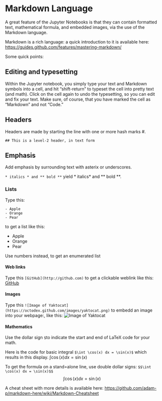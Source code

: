 # Markdown Language

A great feature of the Jupyter Notebooks is that they can contain formatted text,  mathematical formula, and embedded images, via the use of the Markdown language.

Markdown is a rich language: a quick introduction to it is available here: https://guides.github.com/features/mastering-markdown/

Some quick points:

## Editing and typesetting
Within the Jupyter notebook, you simply type your text and Markdown symbols into a cell, and hit “shift-return” to typeset the cell into pretty text (and math). Click on the cell again to undo the typesetting, so you can edit and fix your text. Make sure, of course, that you have marked the cell as “Markdown” and not “Code.”

## Headers
Headers are made by starting the line with one or more hash marks #.

```
## This is a level-2 header, in text form
```

## Emphasis
Add emphasis by surrounding text with asterix or underscores.

`* italics * and ** bold **` yield * italics* and ** bold **.

### Lists
Type this:
```
- Apple
- Orange
- Pear
```
to get a list like this:

* Apple
* Orange
* Pear

Use numbers instead, to get an enumerated list


#### Web links
Type this `[GitHub](http://github.com)` to get a clickable weblink like this: [GitHub](http://github.com)

#### Images
Type this `![Image of Yaktocat](https://octodex.github.com/images/yaktocat.png)` to embedd an image into your webpage:, like this:
![Image of Yaktocat](https://octodex.github.com/images/yaktocat.png)


#### Mathematics
Use the dollar sign `$`to indicate the start and end of LaTeX code for your math.

Here is the code for basic integral `$\int \cos(x) dx = \sin(x)$` which results in this display. $\int \cos(x) dx = \sin(x)$

To get the formula on a stand=alone line, use double dollar signs:
`$$\int \cos(x) dx = \sin(x)$$`
$$\int \cos(x) dx = \sin(x)$$

A cheat sheet with more details is available here:
<https://github.com/adam-p/markdown-here/wiki/Markdown-Cheatsheet>
